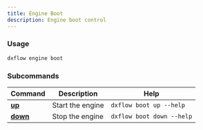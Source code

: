```yaml
---
title: Engine Boot 
description: Engine boot control
---
```


### Usage

```bash [Terminal]
dxflow engine boot
```

### Subcommands

| Command | Description | Help |
|---------|-------------|------|
| [**up**](/docs/cli/engine/boot-up) | Start the engine | `dxflow boot up --help` |
| [**down**](/docs/cli/engine/boot-down) | Stop the engine | `dxflow boot down --help` |

